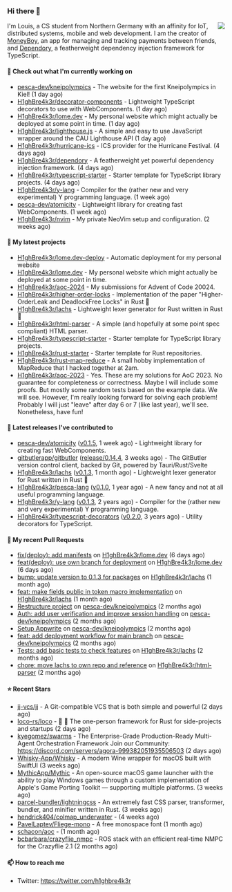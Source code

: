 ### Hi there 👋


<img align="right" src="https://github-readme-stats.vercel.app/api?username=h1ghbre4k3r">

I'm Louis, a CS student from Northern Germany with an affinity for IoT, distributed systems, mobile and web development. I am the creator of [MoneyBoy](https://github.com/pesca-dev/moneyboy-app), an app for managing and tracking payments between friends, and [Dependory](https://github.com/H1ghBre4k3r/dependory), a featherweight dependency injection framework for TypeScript.

#### 👷 Check out what I'm currently working on

- [pesca-dev/kneipolympics](https://github.com/pesca-dev/kneipolympics) - The website for the first Kneipolympics in Kiel! (1 day ago)
- [H1ghBre4k3r/decorator-components](https://github.com/H1ghBre4k3r/decorator-components) - Lightweight TypeScript decorators to use with WebComponents. (1 day ago)
- [H1ghBre4k3r/lome.dev](https://github.com/H1ghBre4k3r/lome.dev) - My personal website which might actually be deployed at some point in time. (1 day ago)
- [H1ghBre4k3r/lighthouse.js](https://github.com/H1ghBre4k3r/lighthouse.js) - A simple and easy to use JavaScript wrapper around the CAU Lighthouse API (1 day ago)
- [H1ghBre4k3r/hurricane-ics](https://github.com/H1ghBre4k3r/hurricane-ics) - ICS provider for the Hurricane Festival. (4 days ago)
- [H1ghBre4k3r/dependory](https://github.com/H1ghBre4k3r/dependory) - A featherweight yet powerful dependency injection framework. (4 days ago)
- [H1ghBre4k3r/typescript-starter](https://github.com/H1ghBre4k3r/typescript-starter) - Starter template for TypeScript library projects. (4 days ago)
- [H1ghBre4k3r/y-lang](https://github.com/H1ghBre4k3r/y-lang) - Compiler for the (rather new and very experimental) Y programming language.  (1 week ago)
- [pesca-dev/atomicity](https://github.com/pesca-dev/atomicity) - Lightweight library for creating fast WebComponents. (1 week ago)
- [H1ghBre4k3r/nvim](https://github.com/H1ghBre4k3r/nvim) - My private NeoVim setup and configuration. (2 weeks ago)

#### 🌱 My latest projects

- [H1ghBre4k3r/lome.dev-deploy](https://github.com/H1ghBre4k3r/lome.dev-deploy) - Automatic deployment for my personal website
- [H1ghBre4k3r/lome.dev](https://github.com/H1ghBre4k3r/lome.dev) - My personal website which might actually be deployed at some point in time.
- [H1ghBre4k3r/aoc-2024](https://github.com/H1ghBre4k3r/aoc-2024) - My submissions for Advent of Code 20024.
- [H1ghBre4k3r/higher-order-locks](https://github.com/H1ghBre4k3r/higher-order-locks) - Implementation of the paper &#34;Higher-OrderLeak and DeadlockFree Locks&#34; in Rust 🦀
- [H1ghBre4k3r/lachs](https://github.com/H1ghBre4k3r/lachs) - Lightweight lexer generator for Rust written in Rust 🦀
- [H1ghBre4k3r/html-parser](https://github.com/H1ghBre4k3r/html-parser) - A simple (and hopefully at some point spec compliant) HTML parser.
- [H1ghBre4k3r/typescript-starter](https://github.com/H1ghBre4k3r/typescript-starter) - Starter template for TypeScript library projects.
- [H1ghBre4k3r/rust-starter](https://github.com/H1ghBre4k3r/rust-starter) - Starter template for Rust repositories.
- [H1ghBre4k3r/rust-map-reduce](https://github.com/H1ghBre4k3r/rust-map-reduce) - A small hobby implementation of MapReduce that I hacked together at 2am.
- [H1ghBre4k3r/aoc-2023](https://github.com/H1ghBre4k3r/aoc-2023) - Yes. These are my solutions for AoC 2023. No guarantee for completeness or correctness. Maybe I will include some proofs. But mostly some random tests based on the example data. We will see. However, I&#39;m really looking forward for solving each problem! Probably I will just &#34;leave&#34; after day 6 or 7 (like last year), we&#39;ll see. Nonetheless, have fun!

#### 🔭 Latest releases I've contributed to

- [pesca-dev/atomicity](https://github.com/pesca-dev/atomicity) ([v0.1.5](https://github.com/pesca-dev/atomicity/releases/tag/v0.1.5), 1 week ago) - Lightweight library for creating fast WebComponents.
- [gitbutlerapp/gitbutler](https://github.com/gitbutlerapp/gitbutler) ([release/0.14.4](https://github.com/gitbutlerapp/gitbutler/releases/tag/release/0.14.4), 3 weeks ago) - The GitButler version control client, backed by Git, powered by Tauri/Rust/Svelte
- [H1ghBre4k3r/lachs](https://github.com/H1ghBre4k3r/lachs) ([v0.1.3](https://github.com/H1ghBre4k3r/lachs/releases/tag/v0.1.3), 1 month ago) - Lightweight lexer generator for Rust written in Rust 🦀
- [H1ghBre4k3r/pesca-lang](https://github.com/H1ghBre4k3r/pesca-lang) ([v0.1.0](https://github.com/H1ghBre4k3r/pesca-lang/releases/tag/v0.1.0), 1 year ago) - A new fancy and not at all useful programming language.
- [H1ghBre4k3r/y-lang](https://github.com/H1ghBre4k3r/y-lang) ([v0.1.3](https://github.com/H1ghBre4k3r/y-lang/releases/tag/v0.1.3), 2 years ago) - Compiler for the (rather new and very experimental) Y programming language. 
- [H1ghBre4k3r/typescript-decorators](https://github.com/H1ghBre4k3r/typescript-decorators) ([v0.2.0](https://github.com/H1ghBre4k3r/typescript-decorators/releases/tag/v0.2.0), 3 years ago) - Utility decorators for TypeScript.

#### 🔨 My recent Pull Requests

- [fix(deploy): add manifests](https://github.com/H1ghBre4k3r/lome.dev/pull/7) on [H1ghBre4k3r/lome.dev](https://github.com/H1ghBre4k3r/lome.dev) (6 days ago)
- [feat(deploy): use own branch for deployment](https://github.com/H1ghBre4k3r/lome.dev/pull/6) on [H1ghBre4k3r/lome.dev](https://github.com/H1ghBre4k3r/lome.dev) (6 days ago)
- [bump: update version to 0.1.3 for packages](https://github.com/H1ghBre4k3r/lachs/pull/5) on [H1ghBre4k3r/lachs](https://github.com/H1ghBre4k3r/lachs) (1 month ago)
- [feat: make fields public in token macro implementation](https://github.com/H1ghBre4k3r/lachs/pull/4) on [H1ghBre4k3r/lachs](https://github.com/H1ghBre4k3r/lachs) (1 month ago)
- [Restructure project](https://github.com/pesca-dev/kneipolympics/pull/6) on [pesca-dev/kneipolympics](https://github.com/pesca-dev/kneipolympics) (2 months ago)
- [Auth: add user verification and improve session handling](https://github.com/pesca-dev/kneipolympics/pull/5) on [pesca-dev/kneipolympics](https://github.com/pesca-dev/kneipolympics) (2 months ago)
- [Setup Appwrite](https://github.com/pesca-dev/kneipolympics/pull/2) on [pesca-dev/kneipolympics](https://github.com/pesca-dev/kneipolympics) (2 months ago)
- [feat: add deployment workflow for main branch](https://github.com/pesca-dev/kneipolympics/pull/1) on [pesca-dev/kneipolympics](https://github.com/pesca-dev/kneipolympics) (2 months ago)
- [Tests: add basic tests to check features](https://github.com/H1ghBre4k3r/lachs/pull/3) on [H1ghBre4k3r/lachs](https://github.com/H1ghBre4k3r/lachs) (2 months ago)
- [chore: move lachs to own repo and reference](https://github.com/H1ghBre4k3r/html-parser/pull/5) on [H1ghBre4k3r/html-parser](https://github.com/H1ghBre4k3r/html-parser) (2 months ago)

#### ⭐ Recent Stars

- [jj-vcs/jj](https://github.com/jj-vcs/jj) - A Git-compatible VCS that is both simple and powerful (2 days ago)
- [loco-rs/loco](https://github.com/loco-rs/loco) - 🚂 🦀 The one-person framework for Rust for side-projects and startups (2 days ago)
- [kyegomez/swarms](https://github.com/kyegomez/swarms) - The Enterprise-Grade Production-Ready Multi-Agent Orchestration Framework Join our Community: https://discord.com/servers/agora-999382051935506503 (2 days ago)
- [Whisky-App/Whisky](https://github.com/Whisky-App/Whisky) - A modern Wine wrapper for macOS built with SwiftUI (3 weeks ago)
- [MythicApp/Mythic](https://github.com/MythicApp/Mythic) - An open-source macOS game launcher with the ability to play Windows games through a custom implementation of Apple&#39;s Game Porting Toolkit — supporting multiple platforms. (3 weeks ago)
- [parcel-bundler/lightningcss](https://github.com/parcel-bundler/lightningcss) - An extremely fast CSS parser, transformer, bundler, and minifier written in Rust. (3 weeks ago)
- [hendrick404/colmap_underwater](https://github.com/hendrick404/colmap_underwater) -  (4 weeks ago)
- [PavelLaptev/Fliege-mono](https://github.com/PavelLaptev/Fliege-mono) - A free monospace font (1 month ago)
- [schacon/aoc](https://github.com/schacon/aoc) -  (1 month ago)
- [bcbarbara/crazyflie_nmpc](https://github.com/bcbarbara/crazyflie_nmpc) - ROS stack with an efficient real-time NMPC for the Crazyflie 2.1 (2 months ago)

#### 📫 How to reach me

- Twitter: https://twitter.com/h1ghbre4k3r
